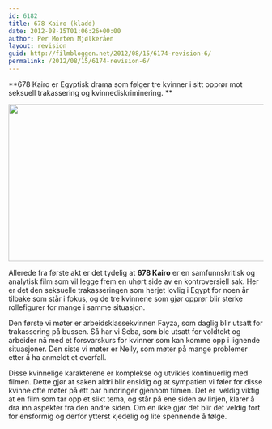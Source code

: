 ```yaml
---
id: 6182
title: 678 Kairo (kladd)
date: 2012-08-15T01:06:26+00:00
author: Per Morten Mjølkeråen
layout: revision
guid: http://filmbloggen.net/2012/08/15/6174-revision-6/
permalink: /2012/08/15/6174-revision-6/
---
```

**678 Kairo er Egyptisk drama som følger tre kvinner i sitt opprør mot seksuell trakassering og kvinnediskriminering. **

<a href="http://filmbloggen.net/?attachment_id=6178" rel="attachment wp-att-6178"><img class="alignnone size-large wp-image-6178" src="http://filmbloggen.net/wp-content/uploads//2012/08/11-002-620x310.jpg" alt="" width="620" height="310" /><br /> </a>

Allerede fra første akt er det tydelig at **678 Kairo** er en samfunnskritisk og analytisk film som vil legge frem en uhørt side av en kontroversiell sak. Her er det den seksuelle trakasseringen som herjet lovlig i Egypt for noen år tilbake som står i fokus, og de tre kvinnene som gjør opprør blir sterke rollefigurer for mange i samme situasjon.

Den første vi møter er arbeidsklassekvinnen Fayza, som daglig blir utsatt for trakassering på bussen. Så har vi Seba, som ble utsatt for voldtekt og arbeider nå med et forsvarskurs for kvinner som kan komme opp i lignende situasjoner. Den siste vi møter er Nelly, som møter på mange problemer etter å ha anmeldt et overfall.

Disse kvinnelige karakterene er komplekse og utvikles kontinuerlig med filmen. Dette gjør at saken aldri blir ensidig og at sympatien vi føler for disse kvinne ofte møter på ett par hindringer gjennom filmen. Det er  veldig viktig at en film som tar opp et slikt tema, og står på ene siden av linjen, klarer å dra inn aspekter fra den andre siden. Om en ikke gjør det blir det veldig fort for ensformig og derfor ytterst kjedelig og lite spennende å følge.

&nbsp;